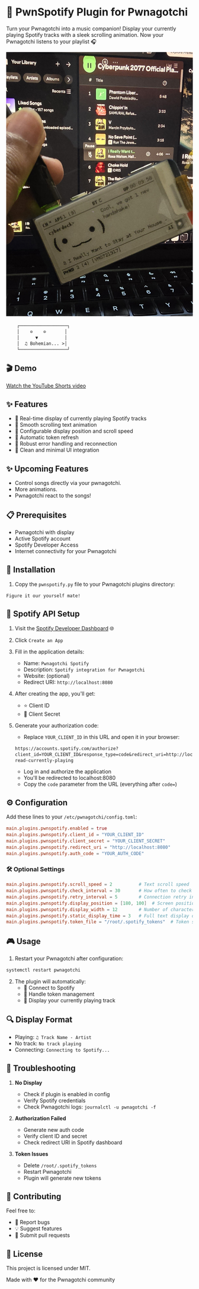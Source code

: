 # 🎵 PwnSpotify Plugin for Pwnagotchi

Turn your Pwnagotchi into a music companion! Display your currently playing Spotify tracks with a sleek scrolling animation. Now your Pwnagotchi listens to your playlist 🎧

![PwnSpotify Plugin](pwnspotify.jpg)
```
    ┌──────────────────┐
    │    ⊙    ⊙       │
    │      ▼          │
    │  ♫ Bohemian... >│
    └──────────────────┘
```

## 🎬 Demo

[Watch the YouTube Shorts video](https://youtube.com/shorts/euAg2Y6unZc?si=wvN4OWWJeb4soVpa)

## ✨ Features

- 🔄 Real-time display of currently playing Spotify tracks
- 📱 Smooth scrolling text animation
- 🎯 Configurable display position and scroll speed
- 🔁 Automatic token refresh
- 💪 Robust error handling and reconnection
- 🎨 Clean and minimal UI integration

## ✨ Upcoming Features

- Control songs directly via your pwnagotchi.
- More animations.
- Pwnagotchi react to the songs!

## 📋 Prerequisites

- Pwnagotchi with display
- Active Spotify account
- Spotify Developer Access
- Internet connectivity for your Pwnagotchi

## 🚀 Installation

1. Copy the `pwnspotify.py` file to your Pwnagotchi plugins directory:
```
Figure it our yourself mate!
```

## 🎯 Spotify API Setup

1. Visit the [Spotify Developer Dashboard](https://developer.spotify.com/dashboard) 🌐
2. Click `Create an App`
3. Fill in the application details:
   - Name: `Pwnagotchi Spotify`
   - Description: `Spotify integration for Pwnagotchi`
   - Website: (optional)
   - Redirect URI: `http://localhost:8080`

4. After creating the app, you'll get:
   - ⭐ Client ID
   - 🔑 Client Secret

5. Generate your authorization code:
   - Replace `YOUR_CLIENT_ID` in this URL and open it in your browser:
   ```
   https://accounts.spotify.com/authorize?client_id=YOUR_CLIENT_ID&response_type=code&redirect_uri=http://localhost:8080&scope=user-read-currently-playing
   ```
   - Log in and authorize the application
   - You'll be redirected to localhost:8080
   - Copy the `code` parameter from the URL (everything after `code=`)

## ⚙️ Configuration

Add these lines to your `/etc/pwnagotchi/config.toml`:

```toml
main.plugins.pwnspotify.enabled = true
main.plugins.pwnspotify.client_id = "YOUR_CLIENT_ID"
main.plugins.pwnspotify.client_secret = "YOUR_CLIENT_SECRET"
main.plugins.pwnspotify.redirect_uri = "http://localhost:8080"
main.plugins.pwnspotify.auth_code = "YOUR_AUTH_CODE"
```

### 🛠️ Optional Settings

```toml
main.plugins.pwnspotify.scroll_speed = 2          # Text scroll speed
main.plugins.pwnspotify.check_interval = 30       # How often to check for new tracks (seconds)
main.plugins.pwnspotify.retry_interval = 5        # Connection retry interval (seconds)
main.plugins.pwnspotify.display_position = [180, 100]  # Screen position [x, y]
main.plugins.pwnspotify.display_width = 12        # Number of characters to show
main.plugins.pwnspotify.static_display_time = 3   # Full text display duration (seconds)
main.plugins.pwnspotify.token_file = "/root/.spotify_tokens"  # Token storage location
```

## 🎮 Usage

1. Restart your Pwnagotchi after configuration:
```bash
systemctl restart pwnagotchi
```

2. The plugin will automatically:
   - 🔄 Connect to Spotify
   - 💾 Handle token management
   - 📱 Display your currently playing track

## 🔍 Display Format

- Playing: `♫ Track Name - Artist`
- No track: `No track playing`
- Connecting: `Connecting to Spotify...`

## 🐛 Troubleshooting

1. **No Display**
   - Check if plugin is enabled in config
   - Verify Spotify credentials
   - Check Pwnagotchi logs: `journalctl -u pwnagotchi -f`

2. **Authorization Failed**
   - Generate new auth code
   - Verify client ID and secret
   - Check redirect URI in Spotify dashboard

3. **Token Issues**
   - Delete `/root/.spotify_tokens`
   - Restart Pwnagotchi
   - Plugin will generate new tokens

## 🤝 Contributing

Feel free to:
- 🐛 Report bugs
- 💡 Suggest features
- 🔧 Submit pull requests

## 📄 License

This project is licensed under MIT.

Made with ❤️ for the Pwnagotchi community